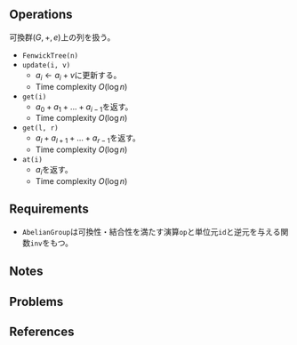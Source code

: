 ## Operations
可換群$(G, +, e)$上の列を扱う。
- `FenwickTree(n)`
- `update(i, v)`
	- $a_i \leftarrow a_i + v$に更新する。
	- Time complexity $O(\log n)$
- `get(i)`
	- $a_0 + a_1 + \ldots + a_{i-1}$を返す。
	- Time complexity $O(\log n)$
- `get(l, r)`
	- $a_l + a_{l+1} + \ldots + a_{r-1}$を返す。
	- Time complexity $O(\log n)$
- `at(i)`
	- $a_i$を返す。
	- Time complexity $O(\log n)$

## Requirements

- `AbelianGroup`は可換性・結合性を満たす演算`op`と単位元`id`と逆元を与える関数`inv`をもつ。

## Notes

## Problems

## References
 

